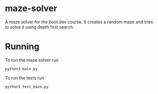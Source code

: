 # maze-solver
A maze solver for the boot.dev course.
It creates a random maze and tries to solve it using depth first search. 

# Running 
To run the maze solver run
```
python3 main.py
```
To run the tests run
```
python3 test_maze.py
```
